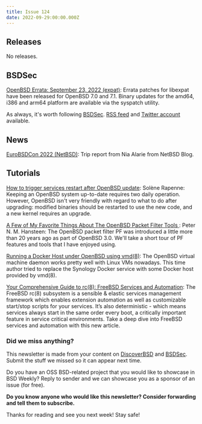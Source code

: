 ```yaml
---
title: Issue 124
date: 2022-09-29:00:00.000Z
---
```



## Releases

No releases.
## BSDSec

[OpenBSD Errata: September 23, 2022 (expat)](https://bsdsec.net/articles/openbsd-errata-september-23-2022-expat?utm_source=bsdweekly): Errata patches for libexpat have been released for OpenBSD 7.0 and 7.1. Binary updates for the amd64, i386 and arm64 platform are available via the syspatch utility.

As always, it's worth following [BSDSec](https://bsdsec.net). [RSS feed](https://bsdsec.net/articles.atom) and [Twitter account](https://twitter.com/bsdsec) available.
## News

[EuroBSDCon 2022 (NetBSD)](http://blog.netbsd.org/tnf/entry/eurobsdcon_2022?utm_source=bsdweekly): Trip report from Nia Alarie from NetBSD Blog.

## Tutorials

[ How to trigger services restart after OpenBSD update](https://dataswamp.org/~solene/2022-09-25-openbsd-reboot-syspatch.html?utm_source=bsdweekly): Solène Rapenne: Keeping an OpenBSD system up-to-date requires two daily operation. However, OpenBSD isn't very friendly with regard to what to do after upgrading: modified binaries should be restarted to use the new code, and a new kernel requires an upgrade.

[A Few of My Favorite Things About The OpenBSD Packet Filter Tools ](https://bsdly.blogspot.com/2022/09/a-few-of-my-favorite-things-about.html?utm_source=bsdweekly): Peter N. M. Hansteen: The OpenBSD packet filter PF was introduced a little more than 20 years ago as part of OpenBSD 3.0. We'll take a short tour of PF features and tools that I have enjoyed using.

[Running a Docker Host under OpenBSD using vmd(8)](https://www.tumfatig.net/2022/running-docker-host-openbsd-vmd/?utm_source=bsdweekly): The OpenBSD virtual machine daemon works pretty well with Linux VMs nowadays. This time author tried to replace the Synology Docker service with some Docker host provided by vmd(8).

[Your Comprehensive Guide to rc(8): FreeBSD Services and Automation](https://klarasystems.com/articles/rc8-freebsd-services-and-automation/?utm_source=bsdweekly): The FreeBSD rc(8) subsystem is a sensible & elastic services management framework which enables extension automation as well as customizable start/stop scripts for your services. It’s also deterministic - which means services always start in the same order every boot, a critically important feature in service critical environments. Take a deep dive into FreeBSD services and automation with this new article.

### Did we miss anything?

This newsletter is made from your content on [DiscoverBSD](https://discoverbsd.com) and [BSDSec](https://bsdsec.net). Submit the stuff we missed so it can appear next time.

Do you have an OSS BSD-related project that you would like to showcase in BSD Weekly? Reply to sender and we can showcase you as a sponsor of an issue (for free).

**Do you know anyone who would like this newsletter? Consider forwarding and tell them to subscribe.**

Thanks for reading and see you next week! Stay safe!
